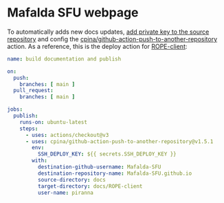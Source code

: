 # Mafalda SFU webpage

To automatically adds new docs updates,
[add private key to the source repository](https://cpina.github.io/push-to-another-repository-docs/setup-using-ssh-deploy-keys.html#add-private-key-to-the-source-repository)
and config the
[cpina/github-action-push-to-another-repository](https://cpina.github.io/push-to-another-repository-docs/generic-example.html#generic-example)
action. As a reference, this is the deploy action for
[ROPE-client](https://github.com/Mafalda-SFU/ROPE-client):

```yaml
name: build documentation and publish

on:
  push:
    branches: [ main ]
  pull_request:
    branches: [ main ]

jobs:
  publish:
    runs-on: ubuntu-latest
    steps:
      - uses: actions/checkout@v3
      - uses: cpina/github-action-push-to-another-repository@v1.5.1
        env:
          SSH_DEPLOY_KEY: ${{ secrets.SSH_DEPLOY_KEY }}
        with:
          destination-github-username: Mafalda-SFU
          destination-repository-name: Mafalda-SFU.github.io
          source-directory: docs
          target-directory: docs/ROPE-client
          user-name: piranna
```
